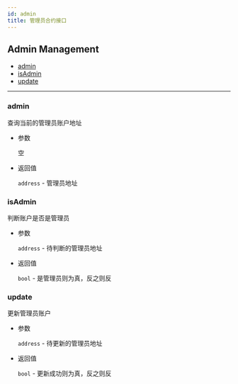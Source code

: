 ```yaml
---
id: admin
title: 管理员合约接口
---
```



<h2 class="hover-list">Admin Management</h2>

* [admin](#admin)
* [isAdmin](#isAdmin)
* [update](#update)

* * *

### admin

查询当前的管理员账户地址

* 参数
    
    空

* 返回值
    
    `address` - 管理员地址

### isAdmin

判断账户是否是管理员

* 参数
    
    `address` - 待判断的管理员地址

* 返回值
    
    `bool` - 是管理员则为真，反之则反

### update

更新管理员账户

* 参数
    
    `address` - 待更新的管理员地址

* 返回值
    
    `bool` - 更新成功则为真，反之则反